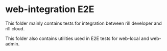 # web-integration E2E

This folder mainly contains tests for integration between rill developer and rill cloud.

This folder also contains utilities used in E2E tests for web-local and web-admin.
